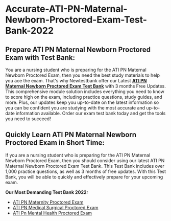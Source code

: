 # Accurate-ATI-PN-Maternal-Newborn-Proctored-Exam-Test-Bank-2022
<h2>Prepare ATI PN Maternal Newborn Proctored Exam with Test Bank:</h2>
<p>You are a nursing student who is preparing for the ATI PN Maternal Newborn Proctored Exam, then you need the best study materials to help you ace the exam. That's why Newtestbank offer our Latest <strong><a href="https://newtestbank.com/product/ati-pn-maternal-newborn-proctored-exam-33-versions-latest-2021-2600-q-a/">ATI PN Maternal Newborn Proctored Exam Test Bank</a></strong> with 3 months Free Updates. This comprehensive module solution includes everything you need to know to score high on the exam, including practice questions, study guides, and more. Plus, our updates keep you up-to-date on the latest information so you can be confident you are studying with the most accurate and up-to-date information available. Order our exam test bank today and get the tools you need to succeed!</p>
<h2>Quickly Learn ATI PN Maternal Newborn Proctored Exam in Short Time:</h2>
<p>If you are a nursing student who is preparing for the ATI PN Maternal Newborn Proctored Exam, then you should consider using our latest ATI PN Maternal Newborn Proctored Exam Test Bank. This Test Bank includes over 1,000 practice questions, as well as 3 months of free updates. With this Test Bank, you will be able to quickly and effectively prepare for your upcoming exam.</p>
<p><strong>Our Most Demanding Test Bank 2022:</strong></p>
<ul>
<li><a href="https://newtestbank.com/product/ati-pn-maternity-proctored-exam-34-versions-latest-2021-2600-q-a/">ATI PN Maternity Proctored Exam</a></li>
<li><a href="https://newtestbank.com/product/ati-pn-medical-surgical-proctored-exam-27-versions-latest-2021-2500-q-a/">ATI PN Medical Surgical Proctored Exam</a></li>
<li><a href="https://newtestbank.com/product/ati-pn-mental-health-proctored-exam-32-versions-latest-2021-2500-q-a/">ATI Pn Mental Health Proctored Exam</a></li>
</ul>

